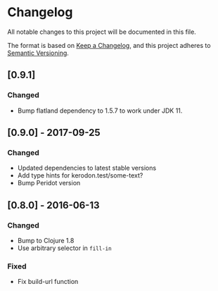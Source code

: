 # Changelog
All notable changes to this project will be documented in this file.

The format is based on [Keep a Changelog](https://keepachangelog.com/en/1.0.0/),
and this project adheres to [Semantic Versioning](https://semver.org/spec/v2.0.0.html).

## [0.9.1]

### Changed

* Bump flatland dependency to 1.5.7 to work under JDK 11.

## [0.9.0] - 2017-09-25

### Changed

* Updated dependencies to latest stable versions
* Add type hints for kerodon.test/some-text?
* Bump Peridot version

## [0.8.0] - 2016-06-13

### Changed

* Bump to Clojure 1.8
* Use arbitrary selector in `fill-in`

### Fixed

* Fix build-url function
